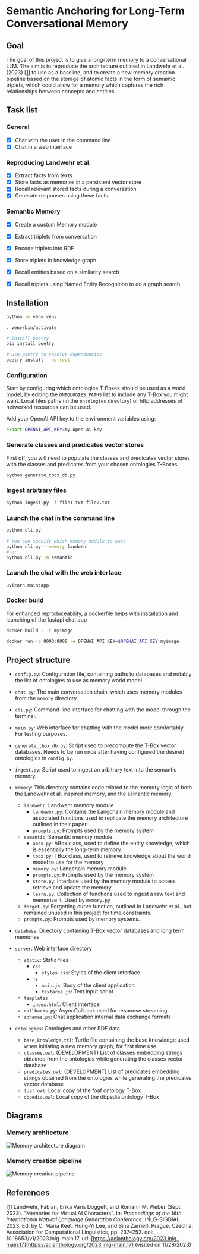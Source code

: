 # Semantic Anchoring for Long-Term Conversational Memory


## Goal
The goal of this project is to give a long-term memory to a conversational LLM. The aim is to reproduce the architecture outlined in Landwehr et al. (2023) [[1](#references)] to use as a baseline, and to create a new memory creation pipeline based on the storage of atomic facts in the form of semantic triplets, which could allow for a memory which captures the rich relationships between concepts and entities.


## Task list

### General
- [x] Chat with the user in the command line
- [x] Chat in a web interface

### Reproducing Landwehr et al.
- [x] Extract facts from texts
- [x] Store facts as memories in a persistent vector store
- [x] Recall relevant stored facts during a conversation
- [x] Generate responses using these facts

### Semantic Memory
- [x] Create a custom Memory module
- [x] Extract triplets from conversation
- [x] Encode triplets into RDF
- [x] Store triplets in knowledge graph
- [x] Recall entities based on a similarity search
- [x] Recall triplets using Named Entity Recognition to do a graph search


## Installation

```bash
python -m venv venv
```

```bash
. venv/bin/activate
```

```bash
# Install poetry
pip install poetry

# Use poetry to resolve dependencies
poetry install --no-root
```


### Configuration
Start by configuring which ontologies T-Boxes should be used as a world model, by editing the `ONTOLOGIES_PATHS` list to include any T-Box you might want. Local files paths (in the `ontologies` directory) or http addresses of networked resources can be used.

Add your OpenAI API key to the environment variables using:
```bash
export OPENAI_API_KEY=my-open-ai-key
```

### Generate classes and predicates vector stores
First off, you will need to populate the classes and predicates vector stores with the classes and predicates from your chosen ontologies T-Boxes.
```bash
python generate_tbox_db.py
```

### Ingest arbitrary files

```bash
python ingest.py -f file1.txt file2.txt
```

### Launch the chat in the command line
```bash
python cli.py

# You can specify which memory module to use:
python cli.py --memory landwehr
# or
python cli.py -m semantic
```

### Launch the chat with the web interface
```bash
uvicorn main:app
```

### Docker build
For enhanced reproduceability, a dockerfile helps with installation and launching of the fastapi chat app

```bash
docker build . -t myimage

docker run -p 8000:8000 -e OPENAI_API_KEY=$OPENAI_API_KEY myimage
```


## Project structure

- `config.py`: Configuration file, containing paths to databases and notably the list of ontologies to use as memory world model.
- `chat.py`: The main conversation chain, which uses memory modules from the `memory` directory.
- `cli.py`: Command-line interface for chatting with the model through the terminal.
- `main.py`: Web interface for chatting with the model more comfortably. For testing purposes.
- `generate_tbox_db.py`: Script used to precompute the T-Box vector databases. Needs to be run once after having configured the desired ontologies in `config.py`.
- `ingest.py`: Script used to ingest an arbitrary text into the semantic memory.

- `memory`: This directory contains code related to the memory logic of both the Landwehr et al. inspired memory, and the semantic memory.
    - `landwehr`: Landwehr memory module
        - `landwehr.py`: Contains the Langchain memory module and associated functions used to replicate the memory architecture outlined in their paper.
        - `prompts.py`: Prompts used by the memory system
    - `semantic`: Semantic memory module
        - `abox.py`: ABox class, used to define the entity knowledge, which is essentially the long-term memory.
        - `tbox.py`: TBox class, used to retrieve knowledge about the world model to use for the memory
        - `memory.py`: Langchain memory module
        - `prompts.py`: Prompts used by the memory system
        - `store.py`: Interface used by the memory module to access, retrieve and update the memory
        - `learn.py`: Collection of functions used to ingest a raw text and memorize it. Used by `memory.py`
    - `forget.py`: Forgetting curve function, outlined in Landwehr et al., but remained unused in this project for time constraints.
    - `prompts.py`: Prompts used by memory systems.
- `database`: Directory containing T-Box vector databases and long term memories
- `server`: Web interface directory
    - `static`: Static files
        - `css`
            - `styles.css`: Styles of the client interface
        - `js`
            - `main.js`: Body of the client application
            - `textarea.js`: Text input script
    - `templates`
        - `index.html`: Client interface
    - `callbacks.py`: AsyncCallback used for response streaming
    - `schemas.py`: Chat application internal data exchange formats
- `ontologies`: Ontologies and other RDF data
    - `base_knowledge.ttl`: Turtle file containing the base knowledge used when initiating a new memory graph, for first time use.
    - `classes.owl`: (DEVELOPMENT) List of classes embedding strings obtained from the ontologies while generating the classes vector database
    - `predicates.owl`: (DEVELOPMENT) List of predicates embedding strings obtained from the ontologies while generating the predicates vector database
    - `foaf.owl`: Local copy of the foaf ontology T-Box
    - `dbpedia.owl`: Local copy of the dbpedia ontology T-Box


## Diagrams
### Memory architecture
![Memory architecture diagram](https://github.com/florian-rieder/semantic-anchoring-memory/assets/48287183/da1bdce8-6e7a-4716-9850-de72a3d3d5cf)
### Memory creation pipeline
![Memory creation pipeline](https://github.com/florian-rieder/semantic-anchoring-memory/assets/48287183/85e8fc77-131b-4202-9a26-217e6d133be5)


## References
[[1](#goal)] Landwehr, Fabian, Erika Varis Doggett, and Romann M. Weber (Sept. 2023). “Memories for Virtual AI Characters”. In: *Proceedings of the 16th International Natural Language Generation Conference*. INLG-SIGDIAL 2023. Ed. by C. Maria Keet, Hung-Yi Lee, and Sina Zarrieß. Prague, Czechia: Association for Computational Linguistics, pp. 237–252. doi: 10.18653/v1/2023.inlg-main.17. url: [https://aclanthology.org/2023.inlg-main.17](https://aclanthology.org/2023.inlg-main.17) (visited on 11/28/2023)
